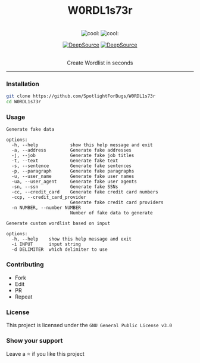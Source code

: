 <div align="center">
<h1 align="center">W0RDL1s73r</h1>
<br />
<img alt="cool: " src="https://img.shields.io/badge/cool-100%25-informational" />
<img alt="cool: " src="https://img.shields.io/badge/speed-89%25-green" >

[![DeepSource](https://deepsource.io/gh/SpotlightForBugs/W0RDL1s73r.svg/?label=active+issues&show_trend=true&token=zYAbT9a8ZaHAlz1eE4tw3O7N)](https://deepsource.io/gh/SpotlightForBugs/W0RDL1s73r/?ref=repository-badge)
[![DeepSource](https://deepsource.io/gh/SpotlightForBugs/W0RDL1s73r.svg/?label=resolved+issues&show_trend=true&token=zYAbT9a8ZaHAlz1eE4tw3O7N)](https://deepsource.io/gh/SpotlightForBugs/W0RDL1s73r/?ref=repository-badge)

<br>
Create Wordlist in seconds
</div>

---

### Installation

```bash
git clone https://github.com/SpotlightForBugs/W0RDL1s73r
cd W0RDL1s73r

```

### Usage

```
Generate fake data

options:
  -h, --help            show this help message and exit
  -a, --address         Generate fake addresses
  -j, --job             Generate fake job titles
  -t, --text            Generate fake text
  -s, --sentence        Generate fake sentences
  -p, --paragraph       Generate fake paragraphs
  -u, --user_name       Generate fake user names
  -ua, --user_agent     Generate fake user agents
  -sn, --ssn            Generate fake SSNs
  -cc, --credit_card    Generate fake credit card numbers
  -ccp, --credit_card_provider
                        Generate fake credit card providers
  -n NUMBER, --number NUMBER
                        Number of fake data to generate
```

```
Generate custom wordlist based on input

options:
  -h, --help    show this help message and exit
  -i INPUT      input string
  -d DELIMITER  which delimiter to use
```

### Contributing

- Fork
- Edit
- PR
- Repeat

### License

This project is licensed under the `GNU General Public License v3.0`

### Show your support

Leave a ⭐ if you like this project
